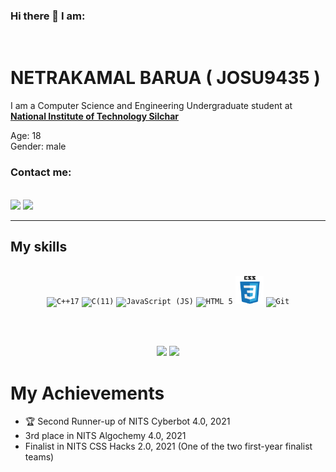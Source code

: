 ### Hi there 👋 I am:
<br>

# NETRAKAMAL BARUA ( JOSU9435 )

I am a Computer Science and Engineering Undergraduate student at <b>[National Institute of Technology Silchar](http://www.nits.ac.in)</b>

Age: 18 <br>
Gender: male<br>

### Contact me:
<br>
<code><a title="Gmail" href="https://mail.google.com/mail/u/0/?view=cm&fs=1&to=kamalnetra702@gmail.com&tf=1"><img height="35" src="https://ssl.gstatic.com/ui/v1/icons/mail/rfr/gmail.ico"></a></code>
<code><a title="Facebook" href="https://www.facebook.com/netrakamal.barua/"><img  height="30" src="https://upload.wikimedia.org/wikipedia/commons/thumb/0/05/Facebook_Logo_%282019%29.png/1024px-Facebook_Logo_%282019%29.png"></a></code>
<hr>

## My skills
<br>

<div align="center" width=80%>
  <code><img title="C++17" height="40" src="https://upload.wikimedia.org/wikipedia/commons/thumb/1/18/ISO_C%2B%2B_Logo.svg/306px-ISO_C%2B%2B_Logo.svg.png"></code>
  <code><img title="C(11)" height="45" src="https://cdn.iconscout.com/icon/free/png-512/c-programming-569564.png"></code>
  <code><img title="JavaScript (JS)" height="40" src="https://upload.wikimedia.org/wikipedia/commons/6/6a/JavaScript-logo.png"></code>
  <code><img title="HTML 5" height="45" src="https://upload.wikimedia.org/wikipedia/commons/thumb/6/61/HTML5_logo_and_wordmark.svg/512px-HTML5_logo_and_wordmark.svg.png"></code>
  <code><img title="CSS 3" height="45" src="https://raw.githubusercontent.com/github/explore/80688e429a7d4ef2fca1e82350fe8e3517d3494d/topics/css/css.png"></code>
  <code><img title="Git" height="40" src="https://git-scm.com/images/logos/downloads/Git-Icon-1788C.png"></code>
</div>

<br><br>

<div align="center" width=100%>
  <code><img height="150" src="https://github-readme-stats.vercel.app/api/top-langs/?username=JOSU9435&theme=cobalt&layout=compact"></code>
  <code><img height="150" src="https://github-readme-stats.vercel.app/api?username=JOSU9435&count_private=t&hide=stars&theme=cobalt"></code>
</div>

# My Achievements

- 🏆 Second Runner-up of NITS Cyberbot 4.0, 2021
- 3rd place in NITS Algochemy 4.0, 2021
- Finalist in NITS CSS Hacks 2.0, 2021 (One of the two first-year finalist teams)


